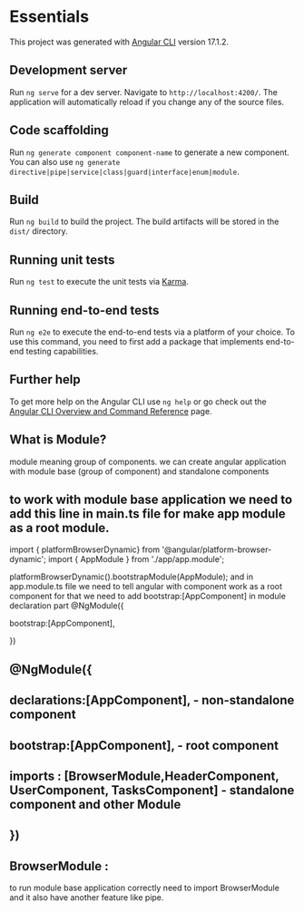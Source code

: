 # Essentials

This project was generated with [Angular CLI](https://github.com/angular/angular-cli) version 17.1.2.

## Development server

Run `ng serve` for a dev server. Navigate to `http://localhost:4200/`. The application will automatically reload if you change any of the source files.

## Code scaffolding

Run `ng generate component component-name` to generate a new component. You can also use `ng generate directive|pipe|service|class|guard|interface|enum|module`.

## Build

Run `ng build` to build the project. The build artifacts will be stored in the `dist/` directory.

## Running unit tests

Run `ng test` to execute the unit tests via [Karma](https://karma-runner.github.io).

## Running end-to-end tests

Run `ng e2e` to execute the end-to-end tests via a platform of your choice. To use this command, you need to first add a package that implements end-to-end testing capabilities.

## Further help

To get more help on the Angular CLI use `ng help` or go check out the [Angular CLI Overview and Command Reference](https://angular.io/cli) page.

## What is Module?

module meaning group of components. we can create angular application with module base (group of component) and standalone components

## to work with module base application we need to add this line in main.ts file for make app module as a root module.

import { platformBrowserDynamic} from '@angular/platform-browser-dynamic';
import { AppModule } from './app/app.module';

platformBrowserDynamic().bootstrapModule(AppModule);
and in app.module.ts file we need to tell angular with component work as a root component for that we need to add bootstrap:[AppComponent] in module declaration part
@NgModule({

bootstrap:[AppComponent],

})

## @NgModule({

## declarations:[AppComponent], - non-standalone component

## bootstrap:[AppComponent], - root component

## imports : [BrowserModule,HeaderComponent, UserComponent, TasksComponent] - standalone component and other Module

## })

## BrowserModule :

to run module base application correctly need to import BrowserModule and it also have another feature like pipe.
